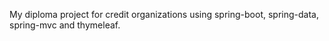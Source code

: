 My diploma project for credit organizations using spring-boot, spring-data, spring-mvc and thymeleaf.
